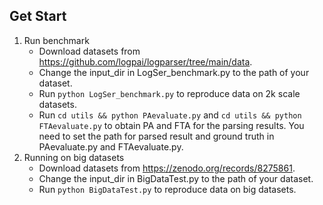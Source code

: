 ## Get Start
1. Run benchmark
   - Download datasets from https://github.com/logpai/logparser/tree/main/data.
   - Change the input_dir in LogSer_benchmark.py to the path of your dataset.
   - Run `python LogSer_benchmark.py` to reproduce data on 2k scale datasets.
   - Run `cd utils && python PAevaluate.py` and `cd utils && python FTAevaluate.py` to obtain PA and FTA for the parsing results. You need to set the path for parsed result and ground truth in PAevaluate.py and FTAevaluate.py.
2. Running on big datasets
   - Download datasets from https://zenodo.org/records/8275861.
   - Change the input_dir in BigDataTest.py to the path of your dataset.
   - Run `python BigDataTest.py` to reproduce data on big datasets.